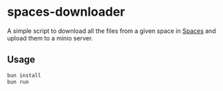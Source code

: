 # spaces-downloader

A simple script to download all the files from a given space in [Spaces](https://www.digitalocean.com/products/spaces/) and upload them to a minio server.

## Usage

```bash
bun install
bun run
```
